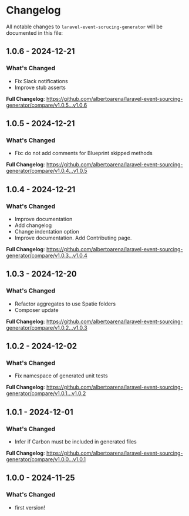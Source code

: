 # Changelog

All notable changes to `laravel-event-sorucing-generator` will be documented in this file:

## 1.0.6 - 2024-12-21

### What's Changed

* Fix Slack notifications
* Improve stub asserts

**Full Changelog**: https://github.com/albertoarena/laravel-event-sourcing-generator/compare/v1.0.5...v1.0.6

## 1.0.5 - 2024-12-21

### What's Changed

* Fix: do not add comments for Blueprint skipped methods

**Full Changelog**: https://github.com/albertoarena/laravel-event-sourcing-generator/compare/v1.0.4...v1.0.5

## 1.0.4 - 2024-12-21

### What's Changed

* Improve documentation
* Add changelog
* Change indentation option
* Improve documentation. Add Contributing page.

**Full Changelog**: https://github.com/albertoarena/laravel-event-sourcing-generator/compare/v1.0.3...v1.0.4

## 1.0.3 - 2024-12-20

### What's Changed

* Refactor aggregates to use Spatie folders
* Composer update

**Full Changelog**: https://github.com/albertoarena/laravel-event-sourcing-generator/compare/v1.0.2...v1.0.3

## 1.0.2 - 2024-12-02

### What's Changed

* Fix namespace of generated unit tests

**Full Changelog**: https://github.com/albertoarena/laravel-event-sourcing-generator/compare/v1.0.1...v1.0.2

## 1.0.1 - 2024-12-01

### What's Changed

* Infer if Carbon must be included in generated files

**Full Changelog**: https://github.com/albertoarena/laravel-event-sourcing-generator/compare/v1.0.0...v1.0.1

## 1.0.0 - 2024-11-25

### What's Changed

* first version!

